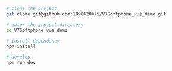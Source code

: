 <!--
 * @Author: Wangtao
 * @Date: 2021-02-24 10:01:14
 * @LastEditors: Wangtao
 * @LastEditTime: 2021-03-01 19:14:25
-->
```bash
# clone the project
git clone git@github.com:1098620475/V7Softphone_vue_demo.git

# enter the project directory
cd V7Softphone_vue_demo

# install dependency
npm install

# develop
npm run dev
```